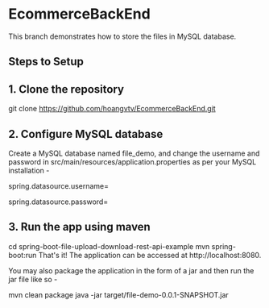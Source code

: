 # EcommerceBackEnd


This branch demonstrates how to store the files in MySQL database.

## Steps to Setup
## 1. Clone the repository

git clone https://github.com/hoangvtv/EcommerceBackEnd.git
## 2. Configure MySQL database

Create a MySQL database named file_demo, and change the username and password in src/main/resources/application.properties as per your MySQL installation - 

spring.datasource.username= <YOUR MYSQL USERNAME>
  
spring.datasource.password= <YOUR MYSQL PASSWORD>

## 3. Run the app using maven

cd spring-boot-file-upload-download-rest-api-example
mvn spring-boot:run
That's it! The application can be accessed at http://localhost:8080.

You may also package the application in the form of a jar and then run the jar file like so -

mvn clean package
java -jar target/file-demo-0.0.1-SNAPSHOT.jar
